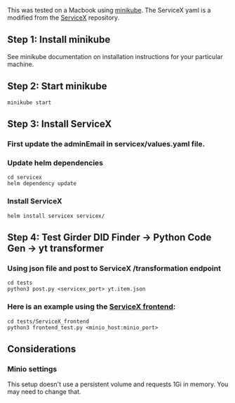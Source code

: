 This was tested on a Macbook using [minikube](https://minikube.sigs.k8s.io/docs/start/). The ServiceX yaml is a modified from the [ServiceX](https://github.com/ssl-hep/ServiceX/tree/develop/servicex) repository.

## Step 1: Install minikube

See minikube documentation on installation instructions for your particular machine.

## Step 2: Start minikube
```
minikube start
```

## Step 3: Install ServiceX
### First update the adminEmail in servicex/values.yaml file.

### Update helm dependencies
```
cd servicex
helm dependency update
```

### Install ServiceX
```
helm install servicex servicex/
```

## Step 4: Test Girder DID Finder -> Python Code Gen -> yt transformer 

### Using json file and post to ServiceX /transformation endpoint
```
cd tests
python3 post.py <servicex_port> yt.item.json
```

### Here is an example using the [ServiceX frontend](https://github.com/ssl-hep/ServiceX_frontend):

```
cd tests/ServiceX_frontend
python3 frontend_test.py <minio_host:minio_port>
```


## Considerations

### Minio settings
This setup doesn't use a persistent volume and requests 1Gi in memory. You may need to change that.
